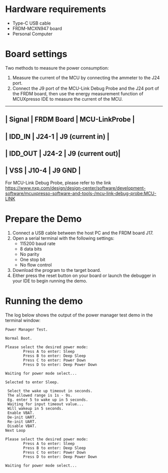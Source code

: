 Hardware requirements
=====================
- Type-C USB cable
- FRDM-MCXN947 board
- Personal Computer

Board settings
============
Two methods to measure the power consumption:
1. Measure the current of the MCU by connecting the ammeter to the J24 port.
2. Connect the J9 port of the MCU-Link Debug Probe and the J24 port of the FRDM board,
then use the energy measurement function of MCUXpresso IDE to measure the current of the MCU.
---------------------------------------------
|  Signal  |  FRDM Board  |  MCU-LinkProbe  |
---------------------------------------------
|  IDD_IN  |    J24-1     | J9 (current in) |
---------------------------------------------
|  IDD_OUT |    J24-2     | J9 (current out)|
---------------------------------------------
|   VSS    |    J10-4     |     J9 GND      |
---------------------------------------------
For MCU-Link Debug Probe, please refer to the link https://www.nxp.com/design/design-center/software/development-software/mcuxpresso-software-and-tools-/mcu-link-debug-probe:MCU-LINK

Prepare the Demo
================
1.  Connect a USB cable between the host PC and the FRDM board J17.
2.  Open a serial terminal with the following settings:
    - 115200 baud rate
    - 8 data bits
    - No parity
    - One stop bit
    - No flow control
3.  Download the program to the target board.
4.  Either press the reset button on your board or launch the debugger in your IDE to begin running the demo.

Running the demo
================
The log below shows the output of the power manager test demo in the terminal window:
~~~~~~~~~~~~~~~~~~~~~~~~~~~~~~~~~~~
Power Manager Test.

Normal Boot.

Please select the desired power mode:
        Press A to enter: Sleep
        Press B to enter: Deep Sleep
        Press C to enter: Power Down
        Press D to enter: Deep Power Down

Waiting for power mode select...

Selected to enter Sleep.

 Select the wake up timeout in seconds.
 The allowed range is 1s - 9s.
 Eg. enter 5 to wake up in 5 seconds.
 Waiting for input timeout value...
 Will wakeup in 5 seconds.
 Enable VBAT.
 De-init UART.
 Re-init UART.
 Disable VBAT.
Next Loop

Please select the desired power mode:
        Press A to enter: Sleep
        Press B to enter: Deep Sleep
        Press C to enter: Power Down
        Press D to enter: Deep Power Down

Waiting for power mode select...
~~~~~~~~~~~~~~~~~~~~~~~~~~~~~~~~~~~
